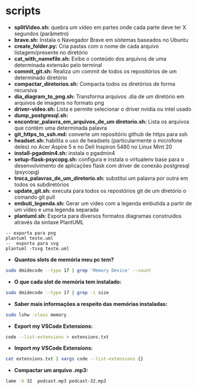 # scripts

* **splitVideo.sh:** quebra um vídeo em partes onde cada parte deve ter X segundos (parâmetro)
* **brave.sh:** Instala o Navegador Brave em sistemas baseados no Ubuntu
* **create_folder.py:** Cria pastas com o nome de cada arquivo listagem/presente no diretório
* **cat_with_namefile.sh:** Exibe o conteúdo dos arquivos de uma determinada extensão pelo terminal
* **commit_git.sh:** Realiza um commit de todos os repositórios de um determinado diretório
* **compactar_diretorios.sh:** Compacta todos os diretórios de forma recursiva
* **dia_diagram_to_png.sh:** Transforma arquivos .dia de um diretório em arquivos de imagens no formato png
* **driver-video.sh:** Lista e permite selecionar o driver nvidia ou intel usado 
* **dump_postgresql.sh:**
* **encontrar_palavra_em_arquivos_de_um diretorio.sh:** Lista os arquivos que contém uma determinada palavra
* **git_https_to_ssh.md:** converte um repositório github de https para ssh
* **headset.sh:** habilita o uso de headsets (particularmente o microfone deles) no Acer Aspire 5 e no Dell Inspiron 5480 no Linux Mint 20 
* **install-pgadmin4.sh:** instala o pgadmin4
* **setup-flask-psycopg.sh:** configura e instala o virtualenv base para o desenvolvimento de aplicações flask com driver de conexão postgresql (psycopg)
* **troca_palavras_de_um_diretorio.sh:** substitui um palavra por outra em todos os subdiretórios
* **update_git.sh:** executa para todos os repostórios git de um diretório o comando git pull
* **embuti_legenda.sh:**  Gerar um video com a legenda embutida a partir de um vídeo e uma legenda separada
* **plantuml.sh:**  Exporta para diversos formatos diagramas construídos através da sintaxe PlantUML
```
-- exporta para png
plantuml teste.uml 
--  exporta para svg
plantuml -tsvg teste.uml
```
* **Quantos slots de memória meu pc tem?** 
```bash
sudo dmidecode --type 17 | grep 'Memory Device' --count     
```
* **O que cada slot de memória tem instalado:**
```bash
sudo dmidecode --type 17 | grep -i size
```
* **Saber mais informações a respeito das memórias instaladas:**
```bash
sudo lshw -class memory
```
* **Export my VSCode Extensions:**
```bash
code --list-extensions > extensions.txt
```
* **Import my VSCode Extensions:**
```bash
cat extensions.txt | xargs code --list-extensions {}
```
* **Compactar um arquivo .mp3:**
```bash
lame -b 32  podcast.mp3 podcast-32.mp3
```



